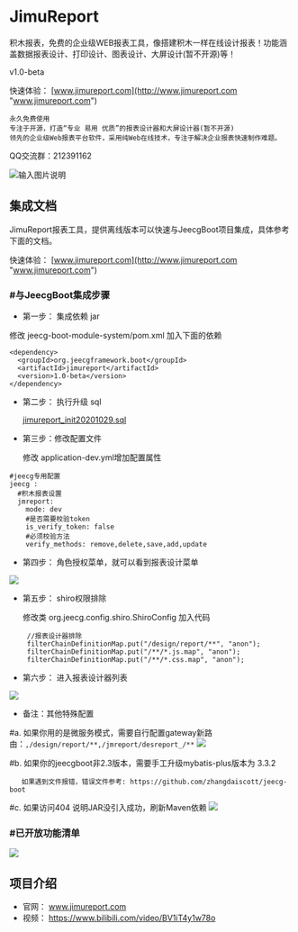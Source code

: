 # JimuReport

积木报表，免费的企业级WEB报表工具，像搭建积木一样在线设计报表！功能涵盖数据报表设计、打印设计、图表设计、大屏设计(暂不开源)等！


v1.0-beta

快速体验： [www.jimureport.com](http://www.jimureport.com "www.jimureport.com")


```
永久免费使用
专注于开源，打造“专业 易用 优质”的报表设计器和大屏设计器(暂不开源)
领先的企业级Web报表平台软件，采用纯Web在线技术，专注于解决企业报表快速制作难题。
```


  QQ交流群：212391162

![输入图片说明](https://oscimg.oschina.net/oscnet/up-093c83cd5f01bbbd6021c97c74af3df07f8.png "在这里输入图片标题")



集成文档
-----------------------------------

 JimuReport报表工具，提供离线版本可以快速与JeecgBoot项目集成，具体参考下面的文档。

快速体验： [www.jimureport.com](http://www.jimureport.com "www.jimureport.com")

###  #与JeecgBoot集成步骤

- 第一步： 集成依赖 jar

修改 jeecg-boot-module-system/pom.xml 加入下面的依赖
``` 
<dependency>
  <groupId>org.jeecgframework.boot</groupId>
  <artifactId>jimureport</artifactId>
  <version>1.0-beta</version>
</dependency>
``` 

- 第二步： 执行升级 sql

    [jimureport_init20201029.sql](https://github.com/zhangdaiscott/JimuReport/blob/master/db/jimureport_init20201029.sql "jimureport_init20201029.sql") 

- 第三步：修改配置文件

   修改 application-dev.yml增加配置属性

```
#jeecg专用配置
jeecg :
  #积木报表设置
  jmreport:
    mode: dev
    #是否需要校验token
    is_verify_token: false
    #必须校验方法
    verify_methods: remove,delete,save,add,update
```


- 第四步： 角色授权菜单，就可以看到报表设计菜单

![](https://oscimg.oschina.net/oscnet/up-e35b2318b8db9673fa064a0b50087bdd234.png)

- 第五步： shiro权限排除

   修改类 org.jeecg.config.shiro.ShiroConfig 加入代码
   ```
    //报表设计器排除
    filterChainDefinitionMap.put("/design/report/**", "anon");
    filterChainDefinitionMap.put("/**/*.js.map", "anon");
    filterChainDefinitionMap.put("/**/*.css.map", "anon");
   ```
   

- 第六步： 进入报表设计器列表

![](https://oscimg.oschina.net/oscnet/up-03d6c0a82f8e2fb96783eb5d9ce9a6a7bc0.png)

- 备注：其他特殊配置

 #a. 如果你用的是微服务模式，需要自行配置gateway新路由：`,/design/report/**,/jmreport/desreport_/**`
![](https://oscimg.oschina.net/oscnet/up-90f845373770b607ef177deec0e4a78102a.png)

 #b. 如果你的jeecgboot非2.3版本，需要手工升级mybatis-plus版本为 3.3.2
```
   如果遇到文件报错，错误文件参考: https://github.com/zhangdaiscott/jeecg-boot
```
#c. 如果访问404 说明JAR没引入成功，刷新Maven依赖
![](https://oscimg.oschina.net/oscnet/up-37c3e33f9193336e6d27ecdee6d2e20abba.png)

###  #已开放功能清单
![](https://oscimg.oschina.net/oscnet/up-d65240de562820d4f26c001104d84db51a3.png)


项目介绍
-----------------------------------

- 官网： www.jimureport.com
- 视频： https://www.bilibili.com/video/BV1iT4y1w78o
